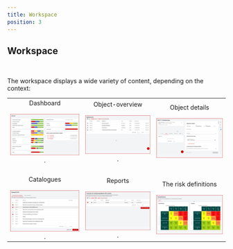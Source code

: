 ```yaml
---
title: Workspace
position: 3
---
```


## Workspace

<br>

The workspace displays a wide variety of content, depending on the context:

||||
|:---:|:---:|:---:|
|<DocLink to="/manual/dashboard/index">Dashboard<br><br>![Dashboard](media/veo_dashboard_thumb.de.png)</DocLink> .     |<DocLink to="/manual/objects/index#object-overview">Object-overview<br><br>![Object-overview](media/veo_object-list_thumb.de.png)</DocLink> .     |<DocLink to="/manual/objects/index#objectdetails">Object details<br><br>![Object details](media/veo_object-details_thumb.de.png)</DocLink>|
|<br>|<br>|<br>|
|<DocLink to="/manual/catalogues/index">Catalogues<br><br>![Catalogues](media/veo_catalogues_thumb.de.png)</DocLink> .     |<DocLink to="/manual/reports/index">Reports<br><br>![Reports](media/veo_reports_thumb.de.png)</DocLink> .     |<DocLink to="/manual/risk-definition/index">The risk definitions<br><br>![Risk definitions](media/veo_risk-definitions_thumb.de.png)</DocLink>|

<br>
